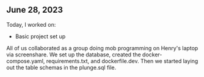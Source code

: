 ## June 28, 2023

Today, I worked on:

- Basic project set up

All of us collaborated as a group doing mob programming on Henry's laptop via screenshare. We set up the database, created the docker-compose.yaml, requirements.txt, and dockerfile.dev. Then we started laying out the table schemas in the plunge.sql file.
